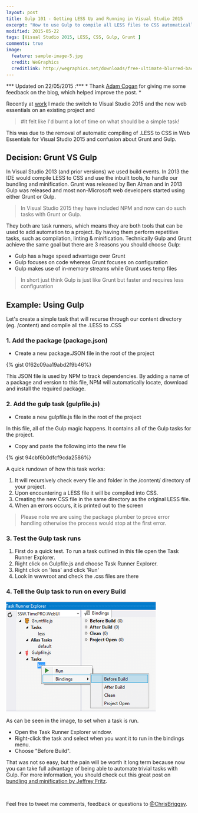 ```yaml
---
layout: post
title: Gulp 101 - Getting LESS Up and Running in Visual Studio 2015
excerpt: "How to use Gulp to compile all LESS files to CSS automatically."
modified: 2015-05-22
tags: [Visual Studio 2015, LESS, CSS, Gulp, Grunt ]
comments: true
image:
  feature: sample-image-5.jpg
  credit: WeGraphics
  creditlink: http://wegraphics.net/downloads/free-ultimate-blurred-background-pack/
---
```

*** Updated on 22/05/2015 :*** * Thank [Adam Cogan](https://twitter.com/adamcogan) for giving me some feedback on the blog, which helped improve the post. *

Recently at [work](http://www.ssw.com.au/ssw/default.aspx) I made the switch to Visual Studio 2015 and the new web essentials on an existing project and

>#It felt like I'd burnt a lot of time on what should be a simple task!

This was due to the removal of automatic compiling of .LESS to CSS in Web Essentials for Visual Studio 2015 and confusion about Grunt and Gulp.

## Decision: Grunt VS Gulp 

In Visual Studio 2013 (and prior versions) we used build events. In 2013 the IDE would compile LESS to CSS and use the inbuilt tools, to handle our bundling and minification. Grunt was released by Ben Alman and in 2013 Gulp was released and most non-Microsoft web developers started using either Grunt or Gulp.

>In Visual Studio 2015 they have included NPM and now can do such tasks with Grunt or Gulp.

They both are task runners, which means they are both tools that can be used to add automation to a project. By having them perform repetitive tasks, such as compilation, linting & minification. Technically Gulp and Grunt achieve the same goal but there are 3 reasons you should choose Gulp:

* Gulp has a huge speed advantage over Grunt
* Gulp focuses on code whereas Grunt focuses on configuration
* Gulp makes use of in-memory streams while Grunt uses temp files

>In short just think Gulp is just like Grunt but faster and requires less configuration

## Example: Using Gulp

Let's create a simple task that will recurse through our content directory (eg. /content) and compile all the .LESS to .CSS

### 1. Add the package (package.json)

* Create a new package.JSON file in the root of the project

{% gist 0f62c09aa19abd2f9b46%}

This JSON file is used by NPM to track dependencies. By adding a name of a package and version to this file, NPM will automatically locate, download and install the required package. 

### 2. Add the gulp task (gulpfile.js)

* Create a new gulpfile.js file in the root of the project

In this file, all of the Gulp magic happens. It contains all of the Gulp tasks for the project.

* Copy and paste the following into the new file

{% gist 94cbf6b0dfcf9cda2586%}

A quick rundown of how this task works:

1. It will recursively check every file and folder in the /content/ directory of your project. 
1. Upon encountering a LESS file it will be compiled into CSS.
1. Creating the new CSS file in the same directory as the original LESS file. 
1. When an errors occurs, it is printed out to the screen

>Please note we are using the package plumber to prove error handling otherwise the process would stop at the first error.

### 3. Test the Gulp task runs

1.	First do a quick test. To run a task outlined in this file open the Task Runner Explorer.
1.	Right click on Gulpfile.js and choose Task Runner Explorer.
1.	Right click on 'less' and click 'Run'
1.	Look in wwwroot and check the .css files are there

### 4. Tell the Gulp task to run on every Build

![Run the new Gulp task on build](/images/TaskRunnerExplorer-compressor.png)

As can be seen in the image, to set when a task is run. 

* Open the Task Runner Explorer window. 
* Right-click the task and select when you want it to run in the bindings menu. 
* Choose "Before Build".

That was not so easy, but the pain will be worth it long term because now you can take full advantage of being able to automate trivial tasks with Gulp. For more information, you should check out this great post on [bundling and minification by Jeffrey Fritz](http://www.jeffreyfritz.com/2015/05/where-did-my-asp-net-bundles-go-in-asp-net-5/).  

<br>

Feel free to tweet me comments, feedback or questions to [@ChrisBriggsy](https://twitter.com/ChrisBriggsy).
